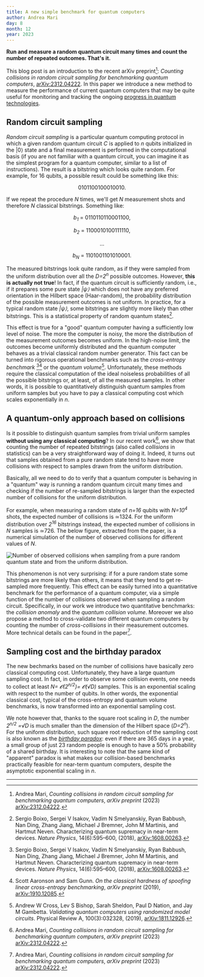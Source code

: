 ```yaml
---
title: A new simple benchmark for quantum computers
author: Andrea Mari
day: 8
month: 12
year: 2023
---
```


**Run and measure a random quantum circuit many times and count the number of repeated outcomes. That's it.**

This blog post is an introduction to the recent arXiv preprint[^1]: _Counting collisions in random circuit sampling for benchmarking quantum computers_, [arXiv:2312.04222](https://arxiv.org/abs/2312.04222). In this paper we introduce a new method to measure the performance of current quantum computers that may be quite useful for monitoring and tracking the ongoing [progress in quantum technologies](https://metriq.info/). 


## Random circuit sampling

_Random circuit sampling_ is a particular quantum computing protocol in which a given random quantum circuit _C_ is applied to _n_ qubits initialized in the |0⟩ state and a final measurement is performed in the computational basis (if you are not familiar with a quantum circuit, you can imagine it as the simplest program for a quantum computer, similar to a list of instructions). The result is a bitstring which looks quite random. For example, for 16 qubits, a possible result could be something like this:

<div align="center">

0101100100010010.

</div>

If we repeat the procedure _N_ times, we'll get _N_ measurement shots and therefore _N_ classical bitstrings. Something like:

<div align="center">

_b<sub>1</sub>_ = 0110110110001100,



_b<sub>2</sub>_ = 1100010100111110,

...


_b<sub>N</sub>_ = 1101001101010001.

</div>

The measured bitstrings look quite random, as if they were sampled from the uniform distribution over all the _D=2_<sup>_n_</sup> possible outcomes. However, **this is actually not true**! In fact, if the quantum circuit is sufficiently random, i.e., if it prepares some pure state _|ψ⟩_ which does not have any preferred orientation in the Hilbert space (Haar-random), the probability distribution of the possible measurement outcomes is not uniform. In practice, for a typical random state _|ψ⟩_, some bitstrings are slightly more likely than other bitstrings. This is a statistical property of random quantum states[^2].

This effect is true for a "good" quantum computer having a sufficiently low level of noise. The more the computer is noisy, the more the distribution of the measurement outcomes becomes uniform. In the high-noise limit, the outcomes become uniformly distributed and the quantum computer behaves as a trivial classical random number generator.
This fact can be turned into rigorous operational benchmarks such as the _cross-entropy benchmark_ [^2][^3] or the _quantum volume_[^4]. Unfortunately, these methods require the classical computation of the ideal noiseless probabilities of all the possible bitstrings or, at least, of all the measured samples. In other words, it is possible to quantitatively distinguish quantum samples from uniform samples but you have to pay a classical computing cost which scales exponentially in _n_.


## A quantum-only approach based on collisions

Is it possible to distinguish quantum samples from trivial uniform samples **without using any classical computing**? In our recent work[^1], we show that counting the number of repeated bitstrings (also called *collisions* in statistics) can be a very straightforward way of doing it. Indeed, it turns out that samples obtained from a pure random state tend to have more collisions with respect to samples drawn from the uniform distribution. 

Basically, all we need to do to verify that a quantum computer is behaving in a "quantum" way is running a random quantum circuit many times and checking if the number of re-sampled bitstrings is larger than the expected number of collisions for the uniform distribution.

For example, when measuring a random state of _n=16_ qubits with _N=10<sup>4</sup>_ shots, the expected number of collisions is ≃1324. For the uniform distribution over _2<sup>16</sup>_ bitstrings instead, the expected number of collisions in _N_ samples is ≃726.
The below figure, extracted from the paper, is a numerical simulation of the number of observed collisions for different values of _N_.

![Number of observed collisions when sampling from a pure random quantum state and from the uniform distribution.](/images/2023_collisions_blog_post.png)

This phenomenon is not very surprising: if for a pure random state some bitstrings are more likely than others, it means that they tend to get re-sampled more frequently.
This effect can be easily turned into a quantitative benchmark for the performance of a quantum computer, via a simple function of the number of collisions observed when sampling a random circuit. Specifically, in our work we introduce two quantitative benchmarks: the _collision anomaly_ and the _quantum collision volume_. Moreover we also propose a method to cross-validate two different quantum computers by counting the number of _cross-collisions_ in their measurement outcomes. More technical details can be found in the paper[^1].

## Sampling cost and the birthday paradox

The new bechmarks based on the number of collisions have basically zero classical computing cost. Unfortunately, they have a large quantum sampling cost. In fact, in order to observe some collision events, one needs to collect at least _N= 𝓞(2<sup>_n/2_</sup>)= 𝓞(√D)_ samples. This is an exponential scaling with respect to the number of qubits. In other words, the exponential classical cost, typical of the cross-entropy and quantum volume benchmarks, is now transformed into an exponential sampling cost. 

We note however that, thanks to the square root scaling in _D_, the number _2<sup>_n/2_</sup> =√D_ is much smaller than the dimension of the Hilbert space  (_D=2<sup>_n_</sup>_). For the uniform distribution, such square root reduction of the sampling cost is also known as the [_birthday paradox_](https://en.wikipedia.org/wiki/Birthday_problem): even if there are 365 days in a year, a small group of just 23 random people is enough to have a 50% probability of a shared birthday. It is interesting to note that the same kind of "apparent"  paradox is what makes our collision-based benchmarks practically feasible for near-term quantum computers, despite the asymptotic exponential scaling in _n_.

------------------------------------------------------

[^1]: Andrea Mari, _Counting collisions in random circuit sampling for benchmarking quantum computers_, _arXiv preprint_ (2023) [arXiv:2312.04222](https://arxiv.org/abs/2312.04222).  

[^2]: Sergio Boixo, Sergei V Isakov, Vadim N Smelyanskiy, Ryan Babbush, Nan Ding, Zhang Jiang, Michael J Bremner, John M Martinis, and Hartmut Neven. Characterizing quantum supremacy in near-term devices. _Nature Physics_, 14(6):595–600, (2018), [arXiv:1608.00263](https://arxiv.org/abs/1608.00263).

[^3]: Scott Aaronson and Sam Gunn. _On the classical hardness of spoofing linear cross-entropy benchmarking_, _arXiv preprint_ (2019), [arXiv:1910.12085](https://arxiv.org/abs/1910.12085).

[^4]: Andrew W Cross, Lev S Bishop, Sarah Sheldon, Paul D Nation,
and Jay M Gambetta. _Validating quantum computers using randomized model circuits_. Physical Review A, 100(3):032328, (2019), [arXiv:1811.12926](https://arxiv.org/abs/1811.12926).
